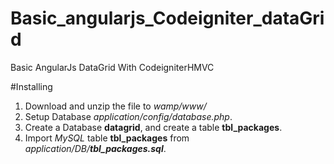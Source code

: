 # Basic_angularjs_Codeigniter_dataGrid
Basic AngularJs DataGrid With CodeigniterHMVC

#Installing
1. Download and unzip the file to *wamp/www/*
2. Setup Database *application/config/database.php*.
3. Create a Database **datagrid**, and create a table **tbl_packages**.
4. Import *MySQL* table **tbl_packages** from *application/DB/__tbl_packages.sql__*.

